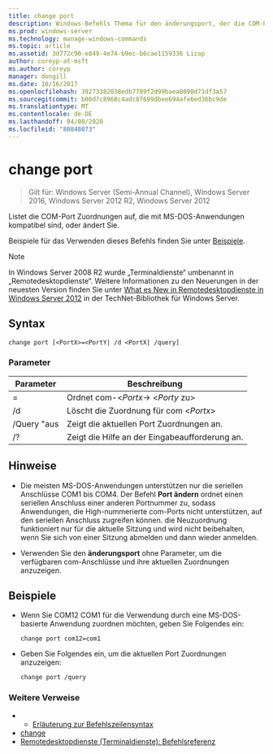 ```yaml
---
title: change port
description: Windows-Befehls Thema für den änderungsport, der die COM-Port Zuordnungen auflistet oder ändert, die mit MS-DOS-Anwendungen kompatibel sind.
ms.prod: windows-server
ms.technology: manage-windows-commands
ms.topic: article
ms.assetid: 3d772c90-e849-4e74-b9ec-b6cae1159336 Lizap
author: coreyp-at-msft
ms.author: coreyp
manager: dongill
ms.date: 10/16/2017
ms.openlocfilehash: 39273382038edb7709f2d99baea8090d71df3a57
ms.sourcegitcommit: b00d7c8968c4adc8f699dbee694afe6ed36bc9de
ms.translationtype: MT
ms.contentlocale: de-DE
ms.lasthandoff: 04/08/2020
ms.locfileid: "80848073"
---
```

# <a name="change-port"></a>change port

> Gilt für: Windows Server (Semi-Annual Channel), Windows Server 2016, Windows Server 2012 R2, Windows Server 2012

Listet die COM-Port Zuordnungen auf, die mit MS-DOS-Anwendungen kompatibel sind, oder ändert Sie.

Beispiele für das Verwenden dieses Befehls finden Sie unter [Beispiele](#BKMK_examples).

> [!NOTE]
> In Windows Server 2008 R2 wurde „Terminaldienste“ umbenannt in „Remotedesktopdienste“. Weitere Informationen zu den Neuerungen in der neuesten Version finden Sie unter [What es New in Remotedesktopdienste in Windows Server 2012](https://technet.microsoft.com/library/hh831527) in der TechNet-Bibliothek für Windows Server.

## <a name="syntax"></a>Syntax

```
change port [<PortX>=<PortY| /d <PortX| /query]
```

### <a name="parameters"></a>Parameter


|    Parameter    |              Beschreibung               |
|-----------------|----------------------------------------|
| <PortX>=<PortY> | Ordnet com-<*Portx*-> <*Porty* zu> |
|   /d <PortX>    | Löscht die Zuordnung für com <*Portx*> |
|     /Query "aus      | Zeigt die aktuellen Port Zuordnungen an. |
|       /?        | Zeigt die Hilfe an der Eingabeaufforderung an. |

## <a name="remarks"></a>Hinweise

- Die meisten MS-DOS-Anwendungen unterstützen nur die seriellen Anschlüsse COM1 bis COM4. Der Befehl **Port ändern** ordnet einen seriellen Anschluss einer anderen Portnummer zu, sodass Anwendungen, die High-nummerierte com-Ports nicht unterstützen, auf den seriellen Anschluss zugreifen können. die Neuzuordnung funktioniert nur für die aktuelle Sitzung und wird nicht beibehalten, wenn Sie sich von einer Sitzung abmelden und dann wieder anmelden.

- Verwenden Sie den **änderungsport** ohne Parameter, um die verfügbaren com-Anschlüsse und ihre aktuellen Zuordnungen anzuzeigen.

## <a name="examples"></a><a name=BKMK_examples></a>Beispiele

- Wenn Sie COM12 COM1 für die Verwendung durch eine MS-DOS-basierte Anwendung zuordnen möchten, geben Sie Folgendes ein:
  ```
  change port com12=com1
  ```
- Geben Sie Folgendes ein, um die aktuellen Port Zuordnungen anzuzeigen:
  ```
  change port /query
  ```

### <a name="additional-references"></a>Weitere Verweise
- - [Erläuterung zur Befehlszeilensyntax](command-line-syntax-key.md)
- [change](change.md)
- [Remotedesktopdienste (Terminaldienste): Befehlsreferenz](remote-desktop-services-terminal-services-command-reference.md)
